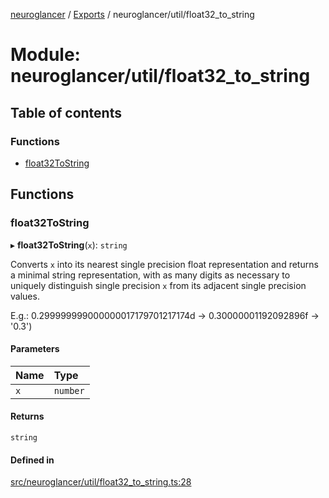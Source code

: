 [neuroglancer](../README.md) / [Exports](../modules.md) / neuroglancer/util/float32\_to\_string

# Module: neuroglancer/util/float32\_to\_string

## Table of contents

### Functions

- [float32ToString](neuroglancer_util_float32_to_string.md#float32tostring)

## Functions

### float32ToString

▸ **float32ToString**(`x`): `string`

Converts `x` into its nearest single precision float representation and
returns a minimal string representation, with as many digits as necessary
to uniquely distinguish single precision `x` from its adjacent single
precision values.

E.g.: 0.299999999000000017179701217174d → 0.30000001192092896f → '0.3')

#### Parameters

| Name | Type |
| :------ | :------ |
| `x` | `number` |

#### Returns

`string`

#### Defined in

[src/neuroglancer/util/float32_to_string.ts:28](https://github.com/ActiveBrainAtlas2/neuroglancer/blob/91617476/src/neuroglancer/util/float32_to_string.ts#L28)
